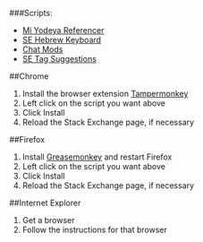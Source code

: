 ###Scripts:

* [Mi Yodeya Referencer](https://github.com/HodofHod/SE-Modifications/raw/master/MY.Referencer.user.js)  
* [SE Hebrew Keyboard](https://github.com/HodofHod/SE-Modifications/raw/master/SE-HebrewKeyboard.user.js)  
* [Chat Mods](https://github.com/HodofHod/SE-Modifications/raw/master/ChatMods.user.js)  
* [SE Tag Suggestions](https://github.com/HodofHod/SE-Modifications/raw/master/SE-SuggestTags.user.js)

##Chrome

1. Install the browser extension [Tampermonkey](https://chrome.google.com/webstore/detail/tampermonkey/dhdgffkkebhmkfjojejmpbldmpobfkfo?hl=en)
2. Left click on the script you want above
3. Click Install
4. Reload the Stack Exchange page, if necessary

##Firefox

1. Install [Greasemonkey](https://addons.mozilla.org/en-us/firefox/addon/greasemonkey/?src=ss) and restart Firefox
2. Left click on the script you want above
3. Click Install
4. Reload the Stack Exchange page, if necessary

##Internet Explorer

1. Get a browser
2. Follow the instructions for that browser


